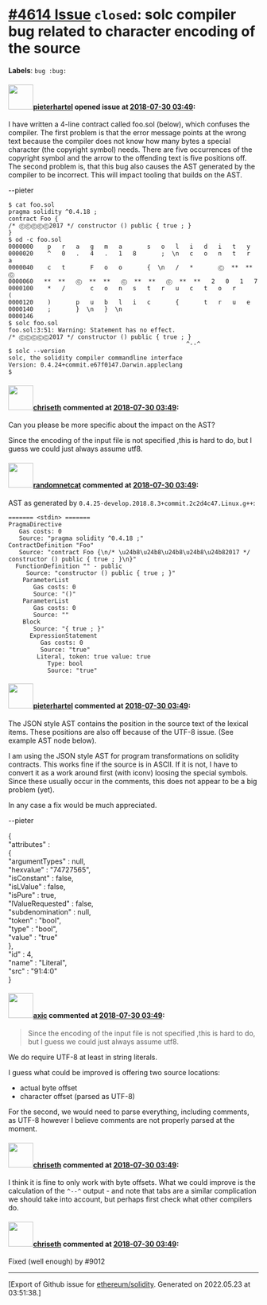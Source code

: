 # [\#4614 Issue](https://github.com/ethereum/solidity/issues/4614) `closed`: solc compiler bug related to character encoding of the source
**Labels**: `bug :bug:`


#### <img src="https://avatars.githubusercontent.com/u/22255740?u=daa85104243d4b5fd7a9673e9c30106a0206c23f&v=4" width="50">[pieterhartel](https://github.com/pieterhartel) opened issue at [2018-07-30 03:49](https://github.com/ethereum/solidity/issues/4614):

I have written a 4-line contract called foo.sol (below), which confuses the compiler. The first problem is that the error message points at the wrong text because the compiler does not know how many bytes a special character (the copyright symbol) needs. There are five occurrences of the copyright symbol and the arrow to the offending text is five positions off. The second problem is, that this bug also causes the AST generated by the compiler to be incorrect. This will impact tooling that builds on the AST.

--pieter

```
$ cat foo.sol 
pragma solidity ^0.4.18 ;
contract Foo {
/* ⒸⒸⒸⒸⒸ2017 */ constructor () public { true ; }
}
$ od -c foo.sol 
0000000    p   r   a   g   m   a       s   o   l   i   d   i   t   y    
0000020    ^   0   .   4   .   1   8       ;  \n   c   o   n   t   r   a
0000040    c   t       F   o   o       {  \n   /   *       Ⓒ  **  **   Ⓒ
0000060   **  **   Ⓒ  **  **   Ⓒ  **  **   Ⓒ  **  **   2   0   1   7    
0000100    *   /       c   o   n   s   t   r   u   c   t   o   r       (
0000120    )       p   u   b   l   i   c       {       t   r   u   e    
0000140    ;       }  \n   }  \n                                        
0000146
$ solc foo.sol 
foo.sol:3:51: Warning: Statement has no effect.
/* ⒸⒸⒸⒸⒸ2017 */ constructor () public { true ; }
                                                  ^--^
$ solc --version
solc, the solidity compiler commandline interface
Version: 0.4.24+commit.e67f0147.Darwin.appleclang
$ 
```

#### <img src="https://avatars.githubusercontent.com/u/9073706?v=4" width="50">[chriseth](https://github.com/chriseth) commented at [2018-07-30 03:49](https://github.com/ethereum/solidity/issues/4614#issuecomment-410313430):

Can you please be more specific about the impact on the AST?

Since the encoding of the input file is not specified ,this is hard to do, but I guess we could just always assume utf8.

#### <img src="https://avatars.githubusercontent.com/u/1988485?v=4" width="50">[randomnetcat](https://github.com/randomnetcat) commented at [2018-07-30 03:49](https://github.com/ethereum/solidity/issues/4614#issuecomment-410318534):

AST as generated by `0.4.25-develop.2018.8.3+commit.2c2d4c47.Linux.g++`:
```
======= <stdin> =======
PragmaDirective
   Gas costs: 0
   Source: "pragma solidity ^0.4.18 ;"
ContractDefinition "Foo"
   Source: "contract Foo {\n/* \u24b8\u24b8\u24b8\u24b8\u24b82017 */ constructor () public { true ; }\n}"
  FunctionDefinition "" - public
     Source: "constructor () public { true ; }"
    ParameterList
       Gas costs: 0
       Source: "()"
    ParameterList
       Gas costs: 0
       Source: ""
    Block
       Source: "{ true ; }"
      ExpressionStatement
         Gas costs: 0
         Source: "true"
        Literal, token: true value: true
           Type: bool
           Source: "true"
```

#### <img src="https://avatars.githubusercontent.com/u/22255740?u=daa85104243d4b5fd7a9673e9c30106a0206c23f&v=4" width="50">[pieterhartel](https://github.com/pieterhartel) commented at [2018-07-30 03:49](https://github.com/ethereum/solidity/issues/4614#issuecomment-410423417):

The JSON style AST contains the position in the source text of the lexical items. These positions are also off because of the UTF-8 issue. (See example AST node below).

I am using the JSON style AST for program transformations on solidity contracts. This works fine if the source is in ASCII. If it is not, I have to convert it as a work around first (with iconv) loosing the special symbols. Since these usually occur in the comments, this does not appear to be a big problem (yet).

In any case a fix would be much appreciated.

--pieter

{                                                                               
        "attributes" :                                                                  
        {                                                                               
                "argumentTypes" : null,                                                         
                "hexvalue" : "74727565",                                                        
                "isConstant" : false,                                                           
                "isLValue" : false,                                                             
                "isPure" : true,                                                                
                "lValueRequested" : false,                                                      
                "subdenomination" : null,                                                       
                "token" : "bool",                                                               
                "type" : "bool",                                                                
                "value" : "true"                                                                
        },                                                                              
        "id" : 4,                                                                       
        "name" : "Literal",                                                             
        "src" : "91:4:0"                                                                
}

#### <img src="https://avatars.githubusercontent.com/u/20340?v=4" width="50">[axic](https://github.com/axic) commented at [2018-07-30 03:49](https://github.com/ethereum/solidity/issues/4614#issuecomment-410521472):

> Since the encoding of the input file is not specified ,this is hard to do, but I guess we could just always assume utf8.

We do require UTF-8 at least in string literals.

I guess what could be improved is offering two source locations:
- actual byte offset
- character offset (parsed as UTF-8)

For the second, we would need to parse everything, including comments, as UTF-8 however I believe comments are not properly parsed at the moment.

#### <img src="https://avatars.githubusercontent.com/u/9073706?v=4" width="50">[chriseth](https://github.com/chriseth) commented at [2018-07-30 03:49](https://github.com/ethereum/solidity/issues/4614#issuecomment-410754384):

I think it is fine to only work with byte offsets. What we could improve is the calculation of the `^--^` output - and note that tabs are a similar complication we should take into account, but perhaps first check what other compilers do.

#### <img src="https://avatars.githubusercontent.com/u/9073706?v=4" width="50">[chriseth](https://github.com/chriseth) commented at [2018-07-30 03:49](https://github.com/ethereum/solidity/issues/4614#issuecomment-633567507):

Fixed (well enough) by #9012


-------------------------------------------------------------------------------



[Export of Github issue for [ethereum/solidity](https://github.com/ethereum/solidity). Generated on 2022.05.23 at 03:51:38.]
